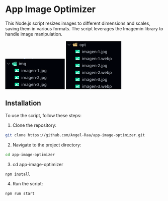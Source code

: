 # App Image Optimizer

This Node.js script resizes images to different dimensions and scales, saving them in various formats. The script leverages the Imagemin library to handle image manipulation.

![Example 1](https://github.com/Angel-Raa/app-image-optimizer/blob/main/docs/docs-1.png)
![Example 2](https://github.com/Angel-Raa/app-image-optimizer/blob/main/docs/docs-2.png)

## Installation

To use the script, follow these steps:

1. Clone the repository:
```bash
git clone https://github.com/Angel-Raa/app-image-optimizer.git
```

2. Navigate to the project directory:
```bash
cd app-image-optimizer
```

3. cd app-image-optimizer
```bash
npm install
```

4. Run the script:
```bash
npm run start
```
